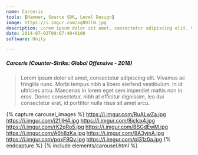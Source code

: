 ```yaml
---
name: Carceris
tools: [Hammer, Source SDK, Level Design]
image: https://i.imgur.com/xgN9llN.jpg
description: Lorem ipsum dolor sit amet, consectetur adipiscing elit. Vivamus ac fringilla nunc.
date: 2014-07-02T09:07:40+0100
software: Unity

---
```


##### Carceris (Counter-Strike: Global Offensive - 2018)
>  Lorem ipsum dolor sit amet, consectetur adipiscing elit. Vivamus ac fringilla nunc. Morbi tempus nibh a libero eleifend vestibulum. In id ultricies arcu. Maecenas in lorem eget sem imperdiet mattis non in eros. Donec consectetur, nibh at efficitur dignissim, leo dui consectetur erat, id porttitor nulla risus sit amet arcu.


{% capture carousel_images %}
https://i.imgur.com/RuALwZa.jpg
https://i.imgur.com/j21jIH4.jpg
https://i.imgur.com/8jcIcx4.jpg
https://i.imgur.com/rK2qRo5.jpg
https://i.imgur.com/BSGdEwM.jpg
https://i.imgur.com/A6h8zKa.jpg
https://i.imgur.com/8A3yjnA.jpg
https://i.imgur.com/pqxF9Qv.jpg
https://i.imgur.com/pI31z0a.jpg
{% endcapture %}
{% include elements/carousel.html %}
